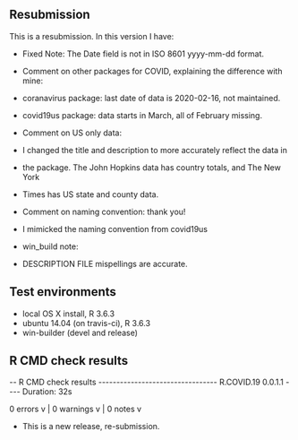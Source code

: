 ## Resubmission
This is a resubmission. In this version I have:

* Fixed Note: The Date field is not in ISO 8601 yyyy-mm-dd format. 

* Comment on other packages for COVID, explaining the difference with mine:
* coranavirus package: last date of data is 2020-02-16, not maintained.
* covid19us package: data starts in March, all of February missing.

* Comment on US only data:
* I changed the title and description to more accurately reflect the data in
* the package.  The John Hopkins data has country totals, and The New York 
* Times has US state and county data.

* Comment on naming convention: thank you!
* I mimicked the naming convention from covid19us

* win_build note:
* DESCRIPTION FILE mispellings are accurate.


## Test environments
* local OS X install, R 3.6.3
* ubuntu 14.04 (on travis-ci), R 3.6.3
* win-builder (devel and release)

## R CMD check results

-- R CMD check results --------------------------------- R.COVID.19 0.0.1.1 ----
Duration: 32s

0 errors v | 0 warnings v | 0 notes v

* This is a new release, re-submission.
